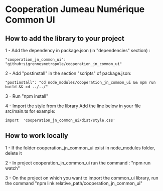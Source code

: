 
# Cooperation Jumeau Numérique Common UI

## How to add the library to your project

1 - Add the dependency in package.json (in "dependencies" section) :

    "cooperation_jn_common_ui": "github:sigrennesmetropole/cooperation_jn_common_ui"
  2  - Add "postinstall" in the section "scripts" of package.json:
  
    "postinstall": "cd node_modules/cooperation_jn_common_ui && npm run build && cd ../../"
3 - Run "npm install"

4 - Import the style from the library
Add the line below in your file src/main.ts for example:

    import  'cooperation_jn_common_ui/dist/style.css' 

## How to work locally 

1 - If the folder cooperation_jn_common_ui exist in node_modules folder, delete it

2 - In project cooperation_jn_common_ui run the command : "npm run watch"

3 - On the project on which you want to import the common_ui library, run the command "npm link relative_path/cooperation_jn_common_ui"
